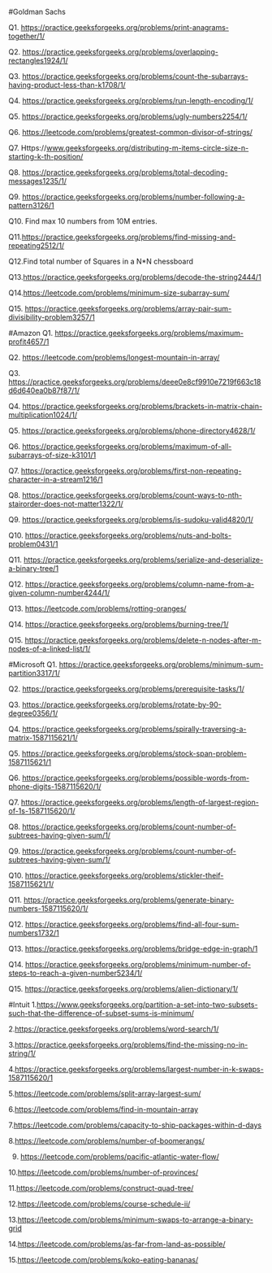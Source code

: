 #Goldman Sachs


Q1. https://practice.geeksforgeeks.org/problems/print-anagrams-together/1/

Q2. https://practice.geeksforgeeks.org/problems/overlapping-rectangles1924/1/

Q3. https://practice.geeksforgeeks.org/problems/count-the-subarrays-having-product-less-than-k1708/1/

Q4. https://practice.geeksforgeeks.org/problems/run-length-encoding/1/

Q5. https://practice.geeksforgeeks.org/problems/ugly-numbers2254/1/

Q6. https://leetcode.com/problems/greatest-common-divisor-of-strings/

Q7. Https://www.geeksforgeeks.org/distributing-m-items-circle-size-n-starting-k-th-position/

Q8. https://practice.geeksforgeeks.org/problems/total-decoding-messages1235/1/

Q9. https://practice.geeksforgeeks.org/problems/number-following-a-pattern3126/1

Q10. Find max 10 numbers from 10M entries.

Q11.https://practice.geeksforgeeks.org/problems/find-missing-and-repeating2512/1/

Q12.Find total number of Squares in a N*N chessboard

Q13.https://practice.geeksforgeeks.org/problems/decode-the-string2444/1

Q14.https://leetcode.com/problems/minimum-size-subarray-sum/

Q15. https://practice.geeksforgeeks.org/problems/array-pair-sum-divisibility-problem3257/1



#Amazon
Q1. https://practice.geeksforgeeks.org/problems/maximum-profit4657/1

Q2. https://leetcode.com/problems/longest-mountain-in-array/

Q3. https://practice.geeksforgeeks.org/problems/deee0e8cf9910e7219f663c18d6d640ea0b87f87/1/

Q4. https://practice.geeksforgeeks.org/problems/brackets-in-matrix-chain-multiplication1024/1/

Q5. https://practice.geeksforgeeks.org/problems/phone-directory4628/1/

Q6. https://practice.geeksforgeeks.org/problems/maximum-of-all-subarrays-of-size-k3101/1

Q7. https://practice.geeksforgeeks.org/problems/first-non-repeating-character-in-a-stream1216/1

Q8. https://practice.geeksforgeeks.org/problems/count-ways-to-nth-stairorder-does-not-matter1322/1/

Q9. https://practice.geeksforgeeks.org/problems/is-sudoku-valid4820/1/

Q10. https://practice.geeksforgeeks.org/problems/nuts-and-bolts-problem0431/1

Q11. https://practice.geeksforgeeks.org/problems/serialize-and-deserialize-a-binary-tree/1

Q12. https://practice.geeksforgeeks.org/problems/column-name-from-a-given-column-number4244/1/

Q13. https://leetcode.com/problems/rotting-oranges/

Q14. https://practice.geeksforgeeks.org/problems/burning-tree/1/

Q15. https://practice.geeksforgeeks.org/problems/delete-n-nodes-after-m-nodes-of-a-linked-list/1/



#Microsoft
Q1. https://practice.geeksforgeeks.org/problems/minimum-sum-partition3317/1/

Q2. https://practice.geeksforgeeks.org/problems/prerequisite-tasks/1/

Q3. https://practice.geeksforgeeks.org/problems/rotate-by-90-degree0356/1/

Q4. https://practice.geeksforgeeks.org/problems/spirally-traversing-a-matrix-1587115621/1/

Q5. https://practice.geeksforgeeks.org/problems/stock-span-problem-1587115621/1

Q6. https://practice.geeksforgeeks.org/problems/possible-words-from-phone-digits-1587115620/1/

Q7. https://practice.geeksforgeeks.org/problems/length-of-largest-region-of-1s-1587115620/1/

Q8. https://practice.geeksforgeeks.org/problems/count-number-of-subtrees-having-given-sum/1/

Q9. https://practice.geeksforgeeks.org/problems/count-number-of-subtrees-having-given-sum/1/

Q10. https://practice.geeksforgeeks.org/problems/stickler-theif-1587115621/1/

Q11. https://practice.geeksforgeeks.org/problems/generate-binary-numbers-1587115620/1/

Q12. https://practice.geeksforgeeks.org/problems/find-all-four-sum-numbers1732/1

Q13. https://practice.geeksforgeeks.org/problems/bridge-edge-in-graph/1

Q14. https://practice.geeksforgeeks.org/problems/minimum-number-of-steps-to-reach-a-given-number5234/1/

Q15. https://practice.geeksforgeeks.org/problems/alien-dictionary/1/


#Intuit
1.https://www.geeksforgeeks.org/partition-a-set-into-two-subsets-such-that-the-difference-of-subset-sums-is-minimum/

2.https://practice.geeksforgeeks.org/problems/word-search/1/

3.https://practice.geeksforgeeks.org/problems/find-the-missing-no-in-string/1/

4.https://practice.geeksforgeeks.org/problems/largest-number-in-k-swaps-1587115620/1

5.https://leetcode.com/problems/split-array-largest-sum/

6.https://leetcode.com/problems/find-in-mountain-array

7.https://leetcode.com/problems/capacity-to-ship-packages-within-d-days

8.https://leetcode.com/problems/number-of-boomerangs/

9. https://leetcode.com/problems/pacific-atlantic-water-flow/

10.https://leetcode.com/problems/number-of-provinces/

11.https://leetcode.com/problems/construct-quad-tree/

12.https://leetcode.com/problems/course-schedule-ii/

13.https://leetcode.com/problems/minimum-swaps-to-arrange-a-binary-grid

14.https://leetcode.com/problems/as-far-from-land-as-possible/

15.https://leetcode.com/problems/koko-eating-bananas/


